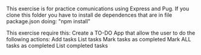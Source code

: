 This exercise is for practice comunications using Express and Pug.
If you clone this folder you have to install de dependences that are in file package.json doing: "npm install"

This exercise require this:
Create a TO-DO App that allow the user to do the following actions:
Add tasks
List tasks
Mark tasks as completed
Mark ALL tasks as completed
List completed tasks